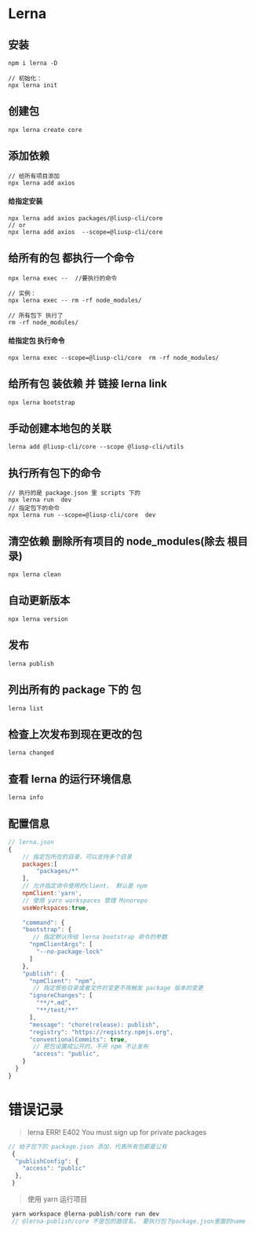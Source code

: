 # Lerna

## 安装

```shell
npm i lerna -D

// 初始化： 
npx lerna init
```

## 创建包

```
npx lerna create core
```

## 添加依赖

```shell
// 给所有项目添加
npx lerna add axios  
```

#### 给指定安装

```shell
npx lerna add axios packages/@liusp-cli/core
// or 
npx lerna add axios  --scope=@liusp-cli/core
```

## 给所有的包 都执行一个命令

```shell
npx lerna exec --  //要执行的命令

// 实例： 
npx lerna exec -- rm -rf node_modules/   

// 所有包下 执行了  
rm -rf node_modules/   
```

#### 给指定包 执行命令

```shell
npx lerna exec --scope=@liusp-cli/core  rm -rf node_modules/   
```

##  给所有包 装依赖 并 链接 lerna link

```
npx lerna bootstrap
```

## 手动创建本地包的关联

```shell
lerna add @liusp-cli/core --scope @liusp-cli/utils
```

## 执行所有包下的命令

```shell
// 执行的是 package.json 里 scripts 下的
npx lerna run  dev 
// 指定包下的命令
npx lerna run --scope=@liusp-cli/core  dev
```

## 清空依赖 删除所有项目的 node_modules(除去 根目录)

```
npx lerna clean
```

## 自动更新版本

```
npx lerna version
```

## 发布

```
lerna publish
```

## 列出所有的 package 下的 包

```
lerna list
```

## 检查上次发布到现在更改的包

```
lerna changed
```

## 查看 lerna 的运行环境信息

```
lerna info
```



## 配置信息

```js
// lerna.json
{
    // 指定包所在的目录，可以支持多个目录
    packages:[
        "packages/*"
    ],
    // 允许指定命令使用的client， 默认是 npm
    npmClient:'yarn',
    // 使用 yarn workspaces 管理 Monorepo
    useWorkspaces:true,
    
    "command": {
    "bootstrap": {
       // 指定默认传给 lerna bootstrap 命令的参数
      "npmClientArgs": [
        "--no-package-lock"
      ]
    },
    "publish": {
      "npmClient": "npm",
       // 指定那些目录或者文件的变更不用触发 package 版本的变更
      "ignoreChanges": [
        "**/*.md",
        "**/test/**"
      ],
      "message": "chore(release): publish",
      "registry": "https://registry.npmjs.org",
      "conventionalCommits": true,
       // 把包设置成公开的，不开 npm 不让发布
       "access": "public",
    }
  }
}
```



# 错误记录

> lerna ERR! E402 You must sign up for private packages

```js
// 给子包下的 package.json 添加，代表所有包都是公有
 {
  "publishConfig": {
    "access": "public"
  },
 }
```

> 使用 yarn 运行项目

```js
 yarn workspace @lerna-publish/core run dev
 // @lerna-publish/core 不是包的路径名， 要执行包下package.json里面的name
```

